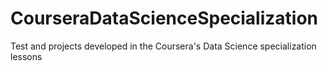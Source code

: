 # CourseraDataScienceSpecialization
Test and projects developed in the Coursera's Data Science specialization lessons
